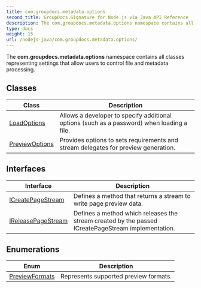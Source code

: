 ```yaml
---
title: com.groupdocs.metadata.options
second_title: GroupDocs.Signature for Node.js via Java API Reference
description: The com.groupdocs.metadata.options namespace contains all classes representing settings that allow users to control file and metadata processing.
type: docs
weight: 15
url: /nodejs-java/com.groupdocs.metadata.options/
---
```


The **com.groupdocs.metadata.options** namespace contains all classes representing settings that allow users to control file and metadata processing.


## Classes

| Class | Description |
| --- | --- |
| [LoadOptions](../com.groupdocs.metadata.options/loadoptions) | Allows a developer to specify additional options (such as a password) when loading a file. |
| [PreviewOptions](../com.groupdocs.metadata.options/previewoptions) | Provides options to sets requirements and stream delegates for preview generation. |

## Interfaces

| Interface | Description |
| --- | --- |
| [ICreatePageStream](../com.groupdocs.metadata.options/icreatepagestream) | Defines a method that returns a stream to write page preview data. |
| [IReleasePageStream](../com.groupdocs.metadata.options/ireleasepagestream) | Defines a method which releases the stream created by the passed  ICreatePageStream  implementation. |

## Enumerations

| Enum | Description |
| --- | --- |
| [PreviewFormats](../com.groupdocs.metadata.options/previewformats) | Represents supported preview formats. |
